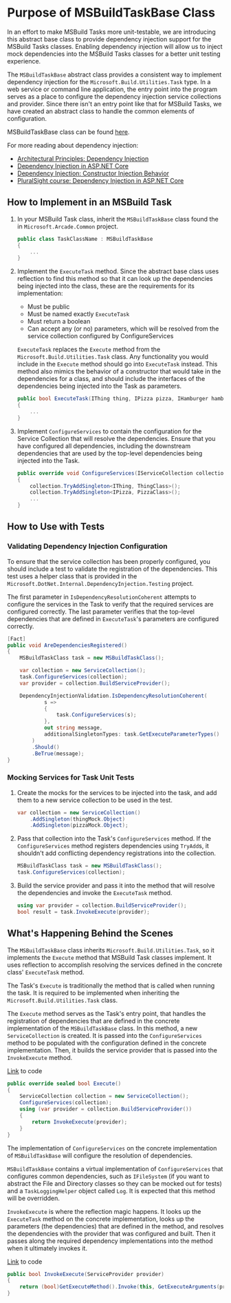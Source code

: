 # Purpose of MSBuildTaskBase Class

In an effort to make MSBuild Tasks more unit-testable, we are introducing this abstract base class to provide dependency injection support for the MSBuild Tasks classes. Enabling dependency injection will allow us to inject mock dependencies into the MSBuild Tasks classes for a better unit testing experience. 

The `MSBuildTaskBase` abstract class provides a consistent way to implement dependency injection for the `Microsoft.Build.Utilities.Task` type. In a web service or command line application, the entry point into the program serves as a place to configure the dependency injection service collections and provider. Since there isn't an entry point like that for MSBuild Tasks, we have created an abstract class to handle the common elements of configuration. 

MSBuildTaskBase class can be found [here](https://github.com/dotnet/arcade/blob/master/src/Common/Microsoft.Arcade.Common/MSBuildTaskBase.cs).

For more reading about dependency injection: 
- [Architectural Principles: Dependency Injection](https://docs.microsoft.com/en-us/dotnet/architecture/modern-web-apps-azure/architectural-principles#dependency-inversion)
- [Dependency Injection in ASP.NET Core](https://docs.microsoft.com/en-us/aspnet/core/fundamentals/dependency-injection?view=aspnetcore-5.0)
- [Dependency Injection: Constructor Injection Behavior](https://docs.microsoft.com/en-us/dotnet/core/extensions/dependency-injection#constructor-injection-behavior)
- [PluralSight course: Dependency Injection in ASP.NET Core](https://www.pluralsight.com/courses/aspdotnet-core-dependency-injection)

## How to Implement in an MSBuild Task

1. In your MSBuild Task class, inherit the `MSBuildTaskBase` class found the in `Microsoft.Arcade.Common` project. 

    ```csharp
    public class TaskClassName : MSBuildTaskBase
    {
        ...
    }
    ```

2. Implement the `ExecuteTask` method. Since the abstract base class uses reflection to find this method so that it can look up the dependencies being injected into the class, these are the requirements for its implementation: 
    - Must be public
    - Must be named exactly `ExecuteTask`
    - Must return a boolean
    - Can accept any (or no) parameters, which will be resolved from the service collection configured by ConfigureServices

    `ExecuteTask` replaces the `Execute` method from the `Microsoft.Build.Utilities.Task` class. Any functionality you would include in the `Execute` method should go into `ExecuteTask` instead. This method also mimics the behavior of a constructor that would take in the dependencies for a class, and should include the interfaces of the dependencies being injected into the Task as parameters. 

    ```csharp
    public bool ExecuteTask(IThing thing, IPizza pizza, IHamburger hamburger)
    { 
        ...
    }
    ```

3. Implement `ConfigureServices` to contain the configuration for the Service Collection that will resolve the dependencies. Ensure that you have configured all dependencies, including the downstream dependencies that are used by the top-level dependencies being injected into the Task. 

    ```csharp
    public override void ConfigureServices(IServiceCollection collection)
    {
        collection.TryAddSingleton<IThing, ThingClass>();
        collection.TryAddSingleton<IPizza, PizzaClass>();
        ...
    }
    ```

## How to Use with Tests

### Validating Dependency Injection Configuration

To ensure that the service collection has been properly configured, you should include a test to validate the registration of the dependencies. This test uses a helper class that is provided in the `Microsoft.DotNet.Internal.DependencyInjection.Testing` project. 

The first parameter in `IsDependencyResolutionCoherent` attempts to configure the services in the Task to verify that the required services are configured correctly. The last parameter verifies that the top-level dependencies that are defined in `ExecuteTask`'s parameters are configured correctly. 

```csharp
[Fact]
public void AreDependenciesRegistered()
{
    MSBuildTaskClass task = new MSBuildTaskClass();

    var collection = new ServiceCollection();
    task.ConfigureServices(collection);
    var provider = collection.BuildServiceProvider();

    DependencyInjectionValidation.IsDependencyResolutionCoherent(
            s =>
            {
                task.ConfigureServices(s);
            },
            out string message,
            additionalSingletonTypes: task.GetExecuteParameterTypes()
        )
        .Should()
        .BeTrue(message);
}
```

### Mocking Services for Task Unit Tests

1. Create the mocks for the services to be injected into the task, and add them to a new service collection to be used in the test. 

    ```csharp
    var collection = new ServiceCollection()
        .AddSingleton(thingMock.Object)
        .AddSingleton(pizzaMock.Object);
    ```

1. Pass that collection into the Task's `ConfigureServices` method. If the `ConfigureServices` method registers dependencies using `TryAdd`s, it shouldn't add conflicting dependency registrations into the collection. 

    ```csharp
    MSBuildTaskClass task = new MSBuildTaskClass();
    task.ConfigureServices(collection);
    ```

1. Build the service provider and pass it into the method that will resolve the dependencies and invoke the `ExecuteTask` method.

    ```csharp
    using var provider = collection.BuildServiceProvider();
    bool result = task.InvokeExecute(provider);
    ```

## What's Happening Behind the Scenes

The `MSBuildTaskBase` class inherits `Microsoft.Build.Utilities.Task`, so it implements the `Execute` method that MSBuild Task classes implement. It uses reflection to accomplish resolving the services defined in the concrete class' `ExecuteTask` method. 

The Task's `Execute` is traditionally the method that is called when running the task. It is required to be implemented when inheriting the `Microsoft.Build.Utilities.Task` class. 

The `Execute` method serves as the Task's entry point, that handles the registration of dependencies that are defined in the concrete implementation of the `MSBuildTaskBase` class. In this method, a new `ServiceCollection` is created. It is passed into the `ConfigureServices` method to be populated with the configuration defined in the concrete implementation. Then, it builds the service provider that is passed into the `InvokeExecute` method. 

[Link](https://github.com/dotnet/arcade/blob/5f255cb324530532b4676cf916745dae476b4c17/src/Common/Microsoft.Arcade.Common/MSBuildTaskBase.cs#L30-L38) to code

```csharp
public override sealed bool Execute()
{
    ServiceCollection collection = new ServiceCollection();
    ConfigureServices(collection);
    using (var provider = collection.BuildServiceProvider())
    {
        return InvokeExecute(provider);
    }
}
```

The implementation of `ConfigureServices` on the concrete implementation of `MSBuildTaskBase` will configure the resolution of dependencies. 

`MSBuildTaskBase` contains a virtual implementation of `ConfigureServices` that configures common dependencies, such as `IFileSystem` (if you want to abstract the File and Directory classes so they can be mocked out for tests) and a `TaskLoggingHelper` object called `Log`. It is expected that this method will be overridden. 

`InvokeExecute` is where the reflection magic happens. It looks up the `ExecuteTask` method on the concrete implementation, looks up the parameters (the dependencies) that are defined in the method, and resolves the dependencies with the provider that was configured and built. Then it passes along the required dependency implementations into the method when it ultimately invokes it. 

[Link](https://github.com/dotnet/arcade/blob/5f255cb324530532b4676cf916745dae476b4c17/src/Common/Microsoft.Arcade.Common/MSBuildTaskBase.cs#L49-L52) to code

```csharp
public bool InvokeExecute(ServiceProvider provider)
{
    return (bool)GetExecuteMethod().Invoke(this, GetExecuteArguments(provider));
}
```